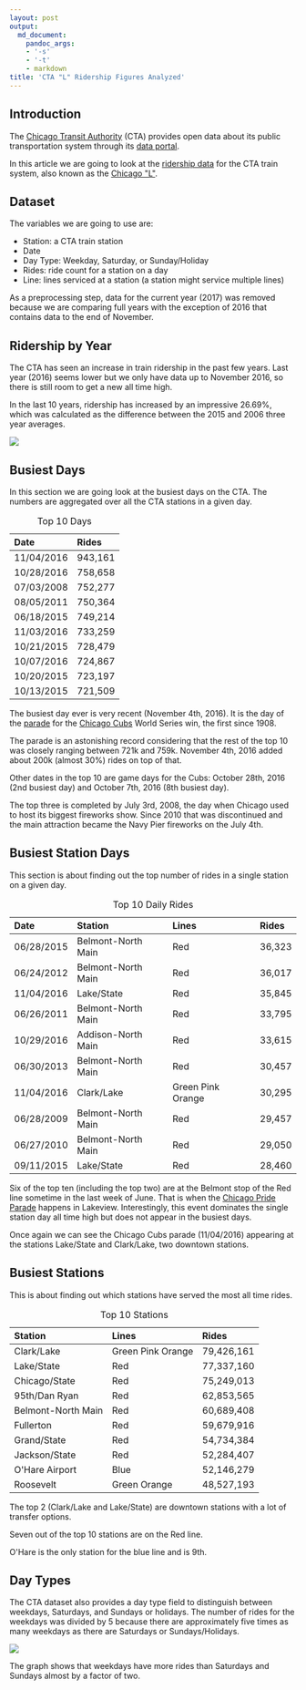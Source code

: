 ```yaml
---
layout: post
output:
  md_document:
    pandoc_args:
    - '-s'
    - '-t'
    - markdown
title: 'CTA "L" Ridership Figures Analyzed'
---
```


Introduction
------------

The [Chicago Transit Authority](http://www.transitchicago.com/) (CTA)
provides open data about its public transportation system through its
[data portal](http://www.transitchicago.com/data/).

In this article we are going to look at the [ridership
data](https://data.cityofchicago.org/Transportation/CTA-Ridership-L-Station-Entries-Daily-Totals/5neh-572f)
for the CTA train system, also known as the [Chicago
"L"](https://en.wikipedia.org/wiki/Chicago_%22L%22).

Dataset
-------

The variables we are going to use are:
<ul>
<li>
Station: a CTA train station
</li>
<li>
Date
</li>
<li>
Day Type: Weekday, Saturday, or Sunday/Holiday
</li>
<li>
Rides: ride count for a station on a day
</li>
<li>
Line: lines serviced at a station (a station might service multiple
lines)
</li>
</ul>
As a preprocessing step, data for the current year (2017) was removed
because we are comparing full years with the exception of 2016 that
contains data to the end of November.

Ridership by Year
-----------------

The CTA has seen an increase in train ridership in the past few years.
Last year (2016) seems lower but we only have data up to November 2016,
so there is still room to get a new all time high.

In the last 10 years, ridership has increased by an impressive 26.69%,
which was calculated as the difference between the 2015 and 2006 three
year averages.

![](/assets/cta/ridership-by-year-graph-1.png)

Busiest Days
------------

In this section we are going look at the busiest days on the CTA. The
numbers are aggregated over all the CTA stations in a given day.

<div markdown="0">

<table class="table">
<caption>
Top 10 Days
</caption>
<thead>
<tr>
<th style="text-align:left;">
Date
</th>
<th style="text-align:left;">
Rides
</th>
</tr>
</thead>
<tbody>
<tr>
<td style="text-align:left;">
11/04/2016
</td>
<td style="text-align:left;">
943,161
</td>
</tr>
<tr>
<td style="text-align:left;">
10/28/2016
</td>
<td style="text-align:left;">
758,658
</td>
</tr>
<tr>
<td style="text-align:left;">
07/03/2008
</td>
<td style="text-align:left;">
752,277
</td>
</tr>
<tr>
<td style="text-align:left;">
08/05/2011
</td>
<td style="text-align:left;">
750,364
</td>
</tr>
<tr>
<td style="text-align:left;">
06/18/2015
</td>
<td style="text-align:left;">
749,214
</td>
</tr>
<tr>
<td style="text-align:left;">
11/03/2016
</td>
<td style="text-align:left;">
733,259
</td>
</tr>
<tr>
<td style="text-align:left;">
10/21/2015
</td>
<td style="text-align:left;">
728,479
</td>
</tr>
<tr>
<td style="text-align:left;">
10/07/2016
</td>
<td style="text-align:left;">
724,867
</td>
</tr>
<tr>
<td style="text-align:left;">
10/20/2015
</td>
<td style="text-align:left;">
723,197
</td>
</tr>
<tr>
<td style="text-align:left;">
10/13/2015
</td>
<td style="text-align:left;">
721,509
</td>
</tr>
</tbody>
</table>

</div>

The busiest day ever is very recent (November 4th, 2016). It is the day
of the
[parade](https://en.wikipedia.org/wiki/Chicago_Cubs#2016:_World_Series_Champions)
for the [Chicago Cubs](https://en.wikipedia.org/wiki/Chicago_Cubs) World
Series win, the first since 1908.

The parade is an astonishing record considering that the rest of the top
10 was closely ranging between 721k and 759k. November 4th, 2016 added
about 200k (almost 30%) rides on top of that.

Other dates in the top 10 are game days for the Cubs: October 28th, 2016
(2nd busiest day) and October 7th, 2016 (8th busiest day).

The top three is completed by July 3rd, 2008, the day when Chicago used
to host its biggest fireworks show. Since 2010 that was discontinued and
the main attraction became the Navy Pier fireworks on the July 4th.

Busiest Station Days
--------------------

This section is about finding out the top number of rides in a single
station on a given day.

<div markdown="0">

<table class="table">
<caption>
Top 10 Daily Rides
</caption>
<thead>
<tr>
<th style="text-align:left;">
Date
</th>
<th style="text-align:left;">
Station
</th>
<th style="text-align:left;">
Lines
</th>
<th style="text-align:left;">
Rides
</th>
</tr>
</thead>
<tbody>
<tr>
<td style="text-align:left;">
06/28/2015
</td>
<td style="text-align:left;">
Belmont-North Main
</td>
<td style="text-align:left;">
Red
</td>
<td style="text-align:left;">
36,323
</td>
</tr>
<tr>
<td style="text-align:left;">
06/24/2012
</td>
<td style="text-align:left;">
Belmont-North Main
</td>
<td style="text-align:left;">
Red
</td>
<td style="text-align:left;">
36,017
</td>
</tr>
<tr>
<td style="text-align:left;">
11/04/2016
</td>
<td style="text-align:left;">
Lake/State
</td>
<td style="text-align:left;">
Red
</td>
<td style="text-align:left;">
35,845
</td>
</tr>
<tr>
<td style="text-align:left;">
06/26/2011
</td>
<td style="text-align:left;">
Belmont-North Main
</td>
<td style="text-align:left;">
Red
</td>
<td style="text-align:left;">
33,795
</td>
</tr>
<tr>
<td style="text-align:left;">
10/29/2016
</td>
<td style="text-align:left;">
Addison-North Main
</td>
<td style="text-align:left;">
Red
</td>
<td style="text-align:left;">
33,615
</td>
</tr>
<tr>
<td style="text-align:left;">
06/30/2013
</td>
<td style="text-align:left;">
Belmont-North Main
</td>
<td style="text-align:left;">
Red
</td>
<td style="text-align:left;">
30,457
</td>
</tr>
<tr>
<td style="text-align:left;">
11/04/2016
</td>
<td style="text-align:left;">
Clark/Lake
</td>
<td style="text-align:left;">
Green Pink Orange
</td>
<td style="text-align:left;">
30,295
</td>
</tr>
<tr>
<td style="text-align:left;">
06/28/2009
</td>
<td style="text-align:left;">
Belmont-North Main
</td>
<td style="text-align:left;">
Red
</td>
<td style="text-align:left;">
29,457
</td>
</tr>
<tr>
<td style="text-align:left;">
06/27/2010
</td>
<td style="text-align:left;">
Belmont-North Main
</td>
<td style="text-align:left;">
Red
</td>
<td style="text-align:left;">
29,050
</td>
</tr>
<tr>
<td style="text-align:left;">
09/11/2015
</td>
<td style="text-align:left;">
Lake/State
</td>
<td style="text-align:left;">
Red
</td>
<td style="text-align:left;">
28,460
</td>
</tr>
</tbody>
</table>

</div>

Six of the top ten (including the top two) are at the Belmont stop of
the Red line sometime in the last week of June. That is when the
[Chicago Pride
Parade](https://en.wikipedia.org/wiki/Chicago_Pride_Parade) happens in
Lakeview. Interestingly, this event dominates the single station day all
time high but does not appear in the busiest days.

Once again we can see the Chicago Cubs parade (11/04/2016) appearing at
the stations Lake/State and Clark/Lake, two downtown stations.

Busiest Stations
----------------

This is about finding out which stations have served the most all time
rides.

<div>

<table class="table">
<caption>
Top 10 Stations
</caption>
<thead>
<tr>
<th style="text-align:left;">
Station
</th>
<th style="text-align:left;">
Lines
</th>
<th style="text-align:left;">
Rides
</th>
</tr>
</thead>
<tbody>
<tr>
<td style="text-align:left;">
Clark/Lake
</td>
<td style="text-align:left;">
Green Pink Orange
</td>
<td style="text-align:left;">
79,426,161
</td>
</tr>
<tr>
<td style="text-align:left;">
Lake/State
</td>
<td style="text-align:left;">
Red
</td>
<td style="text-align:left;">
77,337,160
</td>
</tr>
<tr>
<td style="text-align:left;">
Chicago/State
</td>
<td style="text-align:left;">
Red
</td>
<td style="text-align:left;">
75,249,013
</td>
</tr>
<tr>
<td style="text-align:left;">
95th/Dan Ryan
</td>
<td style="text-align:left;">
Red
</td>
<td style="text-align:left;">
62,853,565
</td>
</tr>
<tr>
<td style="text-align:left;">
Belmont-North Main
</td>
<td style="text-align:left;">
Red
</td>
<td style="text-align:left;">
60,689,408
</td>
</tr>
<tr>
<td style="text-align:left;">
Fullerton
</td>
<td style="text-align:left;">
Red
</td>
<td style="text-align:left;">
59,679,916
</td>
</tr>
<tr>
<td style="text-align:left;">
Grand/State
</td>
<td style="text-align:left;">
Red
</td>
<td style="text-align:left;">
54,734,384
</td>
</tr>
<tr>
<td style="text-align:left;">
Jackson/State
</td>
<td style="text-align:left;">
Red
</td>
<td style="text-align:left;">
52,284,407
</td>
</tr>
<tr>
<td style="text-align:left;">
O'Hare Airport
</td>
<td style="text-align:left;">
Blue
</td>
<td style="text-align:left;">
52,146,279
</td>
</tr>
<tr>
<td style="text-align:left;">
Roosevelt
</td>
<td style="text-align:left;">
Green Orange
</td>
<td style="text-align:left;">
48,527,193
</td>
</tr>
</tbody>
</table>

</div>

The top 2 (Clark/Lake and Lake/State) are downtown stations with a lot
of transfer options.

Seven out of the top 10 stations are on the Red line.

O'Hare is the only station for the blue line and is 9th.

Day Types
---------

The CTA dataset also provides a day type field to distinguish between
weekdays, Saturdays, and Sundays or holidays. The number of rides for
the weekdays was divided by 5 because there are approximately five times
as many weekdays as there are Saturdays or Sundays/Holidays.

![](/assets/cta/unnamed-chunk-5-1.png)

The graph shows that weekdays have more rides than Saturdays and Sundays
almost by a factor of two.
